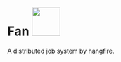 # Fan <img src="https://github.com/clawit/Fan/raw/master/icon.png" width="64">

A distributed job system by hangfire. 
